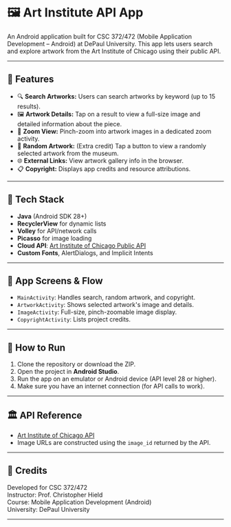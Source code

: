 # 🖼️ Art Institute API App

An Android application built for CSC 372/472 (Mobile Application Development – Android) at DePaul University. This app lets users search and explore artwork from the Art Institute of Chicago using their public API.

---

## 📱 Features

- 🔍 **Search Artworks:** Users can search artworks by keyword (up to 15 results).
- 🖼️ **Artwork Details:** Tap on a result to view a full-size image and detailed information about the piece.
- 🔎 **Zoom View:** Pinch-zoom into artwork images in a dedicated zoom activity.
- 🎲 **Random Artwork:** (Extra credit) Tap a button to view a randomly selected artwork from the museum.
- 🌐 **External Links:** View artwork gallery info in the browser.
- 📋 **Copyright:** Displays app credits and resource attributions.

---

## 🔧 Tech Stack

- **Java** (Android SDK 28+)
- **RecyclerView** for dynamic lists
- **Volley** for API/network calls
- **Picasso** for image loading
- **Cloud API**: [Art Institute of Chicago Public API](https://api.artic.edu/docs)
- **Custom Fonts**, AlertDialogs, and Implicit Intents

---

## 📂 App Screens & Flow

- `MainActivity`: Handles search, random artwork, and copyright.
- `ArtworkActivity`: Shows selected artwork's image and details.
- `ImageActivity`: Full-size, pinch-zoomable image display.
- `CopyrightActivity`: Lists project credits.

---

## 🚀 How to Run

1. Clone the repository or download the ZIP.
2. Open the project in **Android Studio**.
3. Run the app on an emulator or Android device (API level 28 or higher).
4. Make sure you have an internet connection (for API calls to work).

---

## 🏛️ API Reference

- [Art Institute of Chicago API](https://api.artic.edu/docs)
- Image URLs are constructed using the `image_id` returned by the API.

---

## 📜 Credits

Developed for CSC 372/472  
Instructor: Prof. Christopher Hield  
Course: Mobile Application Development (Android)  
University: DePaul University

---


